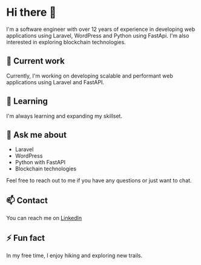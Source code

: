 # Hi there 👋

I'm a software engineer with over 12 years of experience in developing web applications using Laravel, WordPress and Python using FastApi. I'm also interested in exploring blockchain technologies.

## 🔭 Current work

Currently, I'm working on developing scalable and performant web applications using Laravel and FastAPI. 

## 🌱 Learning

I'm always learning and expanding my skillset.

## 💬 Ask me about

- Laravel
- WordPress
- Python with FastAPI
- Blockchain technologies

Feel free to reach out to me if you have any questions or just want to chat.

## 📫 Contact

You can reach me on [LinkedIn](https://www.linkedin.com/in/mohamadghaffari/)

## ⚡ Fun fact

In my free time, I enjoy hiking and exploring new trails.
